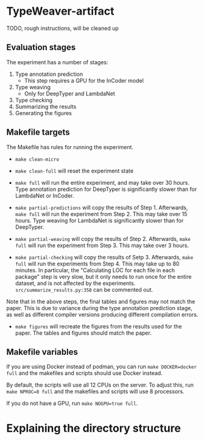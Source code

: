 # TypeWeaver-artifact

TODO, rough instructions, will be cleaned up

## Evaluation stages

The experiment has a number of stages:
1. Type annotation prediction
    - This step requires a GPU for the InCoder model
2. Type weaving
    - Only for DeepTyper and LambdaNet
3. Type checking
4. Summarizing the results
5. Generating the figures

## Makefile targets

The Makefile has rules for running the experiment.

- `make clean-micro`

- `make clean-full` will reset the experiment state

- `make full` will run the entire experiment, and may take over 30 hours.
  Type annotation prediction for DeepTyper is significantly slower than for
  LambdaNet or InCoder.

- `make partial-predictions` will copy the results of Step 1. Afterwards,
  `make full` will run the experiment from Step 2. This may take over 15 hours.
  Type weaving for LambdaNet is significantly slower than for DeepTyper.

- `make partial-weaving` will copy the results of Step 2. Afterwards,
  `make full` will run the experiment from Step 3. This may take over 3 hours.

- `make partial-checking` will copy the results of Setp 3. Afterwards,
  `make full` will run the experiments from Step 4. This may take up to 80
  minutes. In particular, the "Calculating LOC for each file in each package"
  step is very slow, but it only needs to run once for the entire dataset, and
  is not affected by the experiments. `src/summarize_results.py:358` can be
  commented out.

Note that in the above steps, the final tables and figures may not match the
paper. This is due to variance during the type annotation prediction stage, as
well as different compiler versions producing different compilation errors.

- `make figures` will recreate the figures from the results used for the paper.
  The tables and figures should match the paper.

## Makefile variables

If you are using Docker instead of podman, you can run `make DOCKER=docker full`
and the makefiles and scripts should use Docker instead.

By default, the scripts will use all 12 CPUs on the server. To adjust this, run
`make NPROC=8 full` and the makefiles and scripts will use 8 processors.

If you do not have a GPU, run `make NOGPU=true full`.

# Explaining the directory structure

